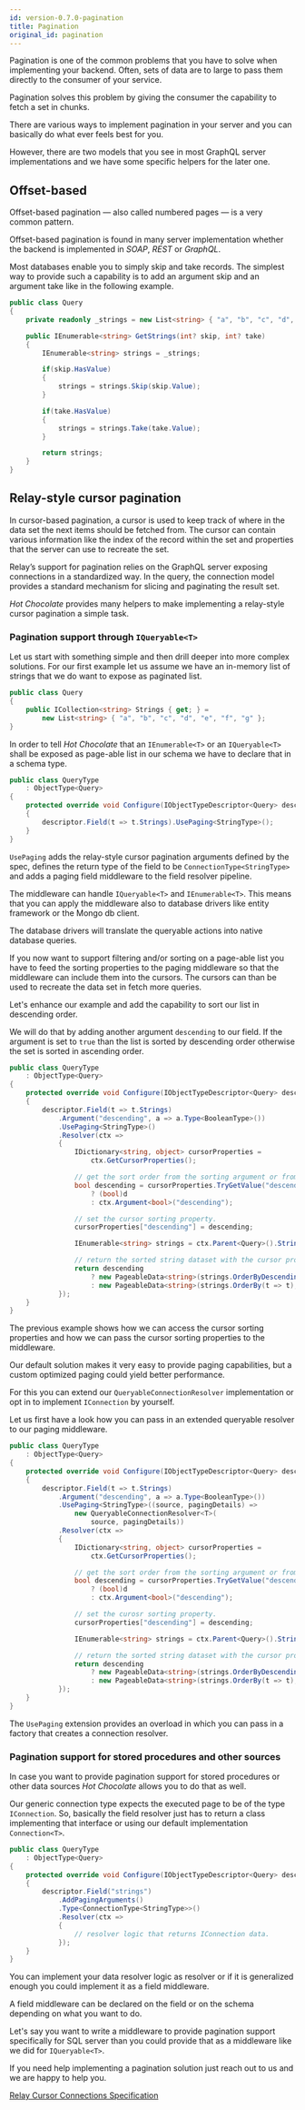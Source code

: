 ```yaml
---
id: version-0.7.0-pagination
title: Pagination
original_id: pagination
---
```


Pagination is one of the common problems that you have to solve when implementing your backend. Often, sets of data are to large to pass them directly to the consumer of your service.

Pagination solves this problem by giving the consumer the capability to fetch a set in chunks.

There are various ways to implement pagination in your server and you can basically do what ever feels best for you.

However, there are two models that you see in most GraphQL server implementations and we have some specific helpers for the later one.

## Offset-based

Offset-based pagination — also called numbered pages — is a very common pattern.

Offset-based pagination is found in many server implementation whether the backend is implemented in _SOAP_, _REST_ or _GraphQL_.

Most databases enable you to simply skip and take records. The simplest way to provide such a capability is to add an argument skip and an argument take like in the following example.

```csharp
public class Query
{
    private readonly _strings = new List<string> { "a", "b", "c", "d", "e", "f", "g" };

    public IEnumerable<string> GetStrings(int? skip, int? take)
    {
        IEnumerable<string> strings = _strings;

        if(skip.HasValue)
        {
            strings = strings.Skip(skip.Value);
        }

        if(take.HasValue)
        {
            strings = strings.Take(take.Value);
        }

        return strings;
    }
}
```

## Relay-style cursor pagination

In cursor-based pagination, a cursor is used to keep track of where in the data set the next items should be fetched from. The cursor can contain various information like the index of the record within the set and properties that the server can use to recreate the set.

Relay’s support for pagination relies on the GraphQL server exposing connections in a standardized way. In the query, the connection model provides a standard mechanism for slicing and paginating the result set.

_Hot Chocolate_ provides many helpers to make implementing a relay-style cursor pagination a simple task.

### Pagination support through `IQueryable<T>`

Let us start with something simple and then drill deeper into more complex solutions. For our first example let us assume we have an in-memory list of strings that we do want to expose as paginated list.

```csharp
public class Query
{
    public ICollection<string> Strings { get; } =
        new List<string> { "a", "b", "c", "d", "e", "f", "g" };
}
```

In order to tell _Hot Chocolate_ that an `IEnumerable<T>` or an `IQueryable<T>` shall be exposed as page-able list in our schema we have to declare that in a schema type.

```csharp
public class QueryType
    : ObjectType<Query>
{
    protected override void Configure(IObjectTypeDescriptor<Query> descriptor)
    {
        descriptor.Field(t => t.Strings).UsePaging<StringType>();
    }
}
```

`UsePaging` adds the relay-style cursor pagination arguments defined by the spec, defines the return type of the field to be `ConnectionType<StringType>` and adds a paging field middleware to the field resolver pipeline.

The middleware can handle `IQueryable<T>` and `IEnumerable<T>`. This means that you can apply the middleware also to database drivers like entity framework or the Mongo db client.

The database drivers will translate the queryable actions into native database queries.

If you now want to support filtering and/or sorting on a page-able list you have to feed the sorting properties to the paging middleware so that the middleware can include them into the cursors. The cursors can than be used to recreate the data set in fetch more queries.

Let's enhance our example and add the capability to sort our list in descending order.

We will do that by adding another argument `descending` to our field. If the argument is set to `true` than the list is sorted by descending order otherwise the set is sorted in ascending order.

```csharp
public class QueryType
    : ObjectType<Query>
{
    protected override void Configure(IObjectTypeDescriptor<Query> descriptor)
    {
        descriptor.Field(t => t.Strings)
            .Argument("descending", a => a.Type<BooleanType>())
            .UsePaging<StringType>()
            .Resolver(ctx =>
            {
                IDictionary<string, object> cursorProperties =
                    ctx.GetCursorProperties();

                // get the sort order from the sorting argument or from a cursor that was passed in.
                bool descending = cursorProperties.TryGetValue("descending", out object d)
                    ? (bool)d
                    : ctx.Argument<bool>("descending");

                // set the cursor sorting property.
                cursorProperties["descending"] = descending;

                IEnumerable<string> strings = ctx.Parent<Query>().Strings;

                // return the sorted string dataset with the cursor properties.
                return descending
                    ? new PageableData<string>(strings.OrderByDescending(t => t), cursorProperties)
                    : new PageableData<string>(strings.OrderBy(t => t), cursorProperties);
            });
    }
}
```

The previous example shows how we can access the cursor sorting properties and how we can pass the cursor sorting properties to the middleware.

Our default solution makes it very easy to provide paging capabilities, but a custom optimized paging could yield better performance.

For this you can extend our `QueryableConnectionResolver` implementation or opt in to implement `IConnection` by yourself.

Let us first have a look how you can pass in an extended queryable resolver to our paging middleware.

```csharp
public class QueryType
    : ObjectType<Query>
{
    protected override void Configure(IObjectTypeDescriptor<Query> descriptor)
    {
        descriptor.Field(t => t.Strings)
            .Argument("descending", a => a.Type<BooleanType>())
            .UsePaging<StringType>((source, pagingDetails) =>
                new QueryableConnectionResolver<T>(
                    source, pagingDetails))
            .Resolver(ctx =>
            {
                IDictionary<string, object> cursorProperties =
                    ctx.GetCursorProperties();

                // get the sort order from the sorting argument or from a cursor that was passed in.
                bool descending = cursorProperties.TryGetValue("descending", out object d)
                    ? (bool)d
                    : ctx.Argument<bool>("descending");

                // set the curosr sorting property.
                cursorProperties["descending"] = descending;

                IEnumerable<string> strings = ctx.Parent<Query>().Strings;

                // return the sorted string dataset with the cursor properties.
                return descending
                    ? new PageableData<string>(strings.OrderByDescending(t => t), cursorProperties)
                    : new PageableData<string>(strings.OrderBy(t => t), cursorProperties);
            });
    }
}
```

The `UsePaging` extension provides an overload in which you can pass in a factory that creates a connection resolver.

### Pagination support for stored procedures and other sources

In case you want to provide pagination support for stored procedures or other data sources _Hot Chocolate_ allows you to do that as well.

Our generic connection type expects the executed page to be of the type `IConnection`. So, basically the field resolver just has to return a class implementing that interface or using our default implementation `Connection<T>`.

```csharp
public class QueryType
    : ObjectType<Query>
{
    protected override void Configure(IObjectTypeDescriptor<Query> descriptor)
    {
        descriptor.Field("strings")
            .AddPagingArguments()
            .Type<ConnectionType<StringType>>()
            .Resolver(ctx =>
            {
                // resolver logic that returns IConnection data.
            });
    }
}
```

You can implement your data resolver logic as resolver or if it is generalized enough you could implement it as a field middleware.

A field middleware can be declared on the field or on the schema depending on what you want to do.

Let's say you want to write a middleware to provide pagination support specifically for SQL server than you could provide that as a middleware like we did for `IQueryable<T>`.

If you need help implementing a pagination solution just reach out to us and we are happy to help you.

[Relay Cursor Connections Specification](http://facebook.github.io/relay/graphql/connections.htm)
